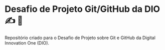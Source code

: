 # Desafio de Projeto Git/GitHub da DIO ✍️ 📓

Repositório criado para o Desafio de Projeto sobre Git e GitHub da Digital Innovation One (DIO). 
